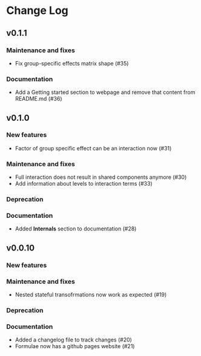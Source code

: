 # Change Log

## v0.1.1

### Maintenance and fixes

* Fix group-specific effects matrix shape (#35)

### Documentation

* Add a Getting started section to webpage and remove that content from README.md (#36)

## v0.1.0

### New features

* Factor of group specific effect can be an interaction now (#31)

### Maintenance and fixes

* Full interaction does not result in shared components anymore (#30)
* Add information about levels to interaction terms (#33)

### Deprecation

### Documentation

* Added **Internals** section to documentation (#28)

## v0.0.10

### New features

### Maintenance and fixes

* Nested stateful transofrmations now work as expected (#19)

### Deprecation

### Documentation

* Added a changelog file to track changes (#20)
* Formulae now has a github pages website (#21)
